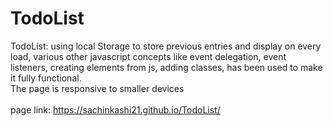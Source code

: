 # TodoList

TodoList: using local Storage to store previous entries and display on every load, various other javascript concepts like event delegation, event listeners, creating elements from js, adding classes, has been used to make it fully functional.
<br>
The page is responsive to smaller devices
<br>
<br>
page link: https://sachinkashi21.github.io/TodoList/
